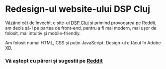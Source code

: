 # Redesign-ul website-ului DSP Cluj

Văzând cât de învechit e site-ul [DSP Cluj](https://dspcluj.ro) și primind provocarea pe Reddit, am decis să-l pe partea de front-end, pentru a fi mai modern, mai ușor de folosit, mai intuitiv și mobile-friendly.

Am folosit numai HTML, CSS și puțin JavaScript. Design-ul e făcut în Adobe XD. 


### Vă aștept cu păreri și sugestii pe [Reddit](https://reddit.com)
